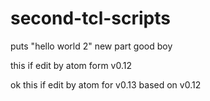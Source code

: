 # second-tcl-scripts
puts "hello world 2"
new part
good boy


this if edit by atom form v0.12


ok this if edit by atom for v0.13 based on v0.12
